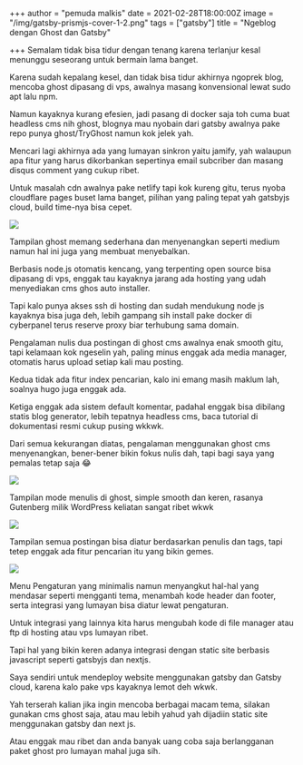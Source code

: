 +++
author = "pemuda malkis"
date = 2021-02-28T18:00:00Z
image = "/img/gatsby-prismjs-cover-1-2.png"
tags = ["gatsby"]
title = "Ngeblog dengan Ghost dan Gatsby"

+++
Semalam tidak bisa tidur dengan tenang karena terlanjur kesal menunggu seseorang untuk bermain lama banget.

Karena sudah kepalang kesel, dan tidak bisa tidur akhirnya ngoprek blog, mencoba ghost dipasang di vps, awalnya masang konvensional lewat sudo apt lalu npm.

Namun kayaknya kurang efesien, jadi pasang di docker saja toh cuma buat headless cms nih ghost, blognya mau nyobain dari gatsby awalnya pake repo punya ghost/TryGhost namun kok jelek yah.

Mencari lagi akhirnya ada yang lumayan sinkron yaitu jamify, yah walaupun apa fitur yang harus dikorbankan sepertinya email subcriber dan masang disqus comment yang cukup ribet.

Untuk masalah cdn awalnya pake netlify tapi kok kureng gitu, terus nyoba cloudflare pages buset lama banget, pilihan yang paling tepat yah gatsbyjs cloud, build time-nya bisa cepet.

![](/img/ghost_-blogging_platform-_screenshot_-2013.png)

Tampilan ghost memang sederhana dan menyenangkan seperti medium namun hal ini juga yang membuat menyebalkan. 

Berbasis node.js otomatis kencang, yang terpenting open source bisa dipasang di vps, enggak tau kayaknya jarang ada hosting yang udah menyediakan cms ghos auto installer. 

Tapi kalo punya akses ssh di hosting dan sudah mendukung node js kayaknya bisa juga deh, lebih gampang sih install pake docker di cyberpanel terus reserve proxy biar terhubung sama domain. 

Pengalaman nulis dua postingan di ghost cms awalnya enak smooth gitu, tapi kelamaan kok ngeselin yah, paling minus enggak ada media manager, otomatis harus upload setiap kali mau posting. 

Kedua tidak ada fitur index pencarian, kalo ini emang masih maklum lah, soalnya hugo juga enggak ada. 

Ketiga enggak ada sistem default komentar, padahal enggak bisa dibilang statis blog generator, lebih tepatnya headless cms, baca tutorial di dokumentasi resmi cukup pusing wkkwk. 

Dari semua kekurangan diatas, pengalaman menggunakan ghost cms menyenangkan, bener-bener bikin fokus nulis dah, tapi bagi saya yang pemalas tetap saja 😂

![](/img/screenshot_2021-03-15-18-48-04-499_com-android-chrome.jpg)

Tampilan mode menulis di ghost, simple smooth dan keren, rasanya Gutenberg milik WordPress keliatan sangat ribet wkwk

![](/img/screenshot_2021-03-15-18-47-57-955_com-android-chrome.jpg)

Tampilan semua postingan bisa diatur berdasarkan penulis dan tags, tapi tetep enggak ada fitur pencarian itu yang bikin gemes. 

![](/img/screenshot_2021-03-15-18-48-14-951_com-android-chrome.jpg)

Menu Pengaturan yang minimalis namun menyangkut hal-hal yang mendasar seperti mengganti tema, menambah kode header dan footer, serta integrasi yang lumayan bisa diatur lewat pengaturan. 

Untuk integrasi yang lainnya kita harus mengubah kode di file manager atau ftp di hosting atau vps  lumayan ribet. 

Tapi hal yang bikin keren adanya integrasi dengan static site berbasis javascript seperti gatsbyjs dan nextjs. 

Saya sendiri untuk mendeploy website menggunakan gatsby dan Gatsby cloud, karena kalo pake vps kayaknya lemot deh wkwk. 

Yah terserah kalian jika ingin mencoba berbagai macam tema, silakan gunakan cms ghost saja, atau mau lebih yahud yah dijadiin static site menggunakan gatsby dan next js. 

Atau enggak mau ribet dan anda banyak uang coba saja berlangganan paket ghost pro lumayan mahal juga sih. 